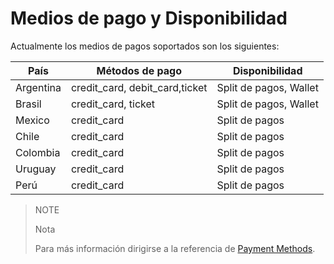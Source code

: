 # Medios de pago y Disponibilidad

Actualmente los medios de pagos soportados son los siguientes:

|País     |Métodos de pago                         |Disponibilidad                   |
|---------|----------------------------------------|---------------------------------|
|Argentina|credit_card, debit_card,ticket          |Split de pagos, Wallet           |
|Brasil   |credit_card, ticket                     |Split de pagos, Wallet           |
|Mexico   |credit_card                             |Split de pagos                   |
|Chile    |credit_card                             |Split de pagos                   |
|Colombia |credit_card                             |Split de pagos                   |
|Uruguay  |credit_card                             |Split de pagos                   |
|Perú     |credit_card                             |Split de pagos                   |

> NOTE
>
> Nota
>
> Para más información dirigirse a la referencia de [Payment Methods](https://www.mercadopago.com.ar/developers/es/reference/payment_methods/_payment_methods/get/).